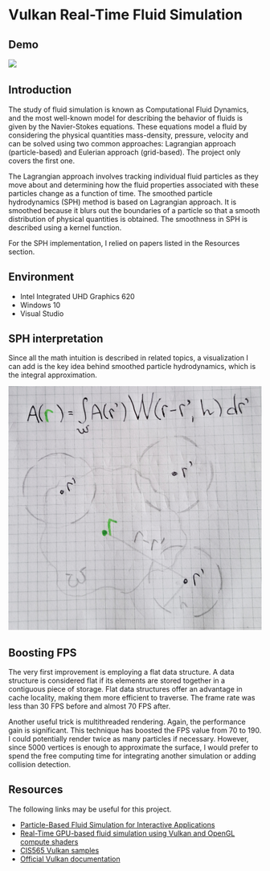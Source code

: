 Vulkan Real-Time Fluid Simulation
======================

## Demo

![](img/fluid-demo.gif)

## Introduction

The study of fluid simulation is known as Computational Fluid Dynamics, and the most well-known model for describing the behavior of fluids is given by the Navier-Stokes equations. These equations model a fluid by considering the physical quantities mass-density, pressure, velocity and can be solved using two common approaches: Lagrangian approach (particle-based) and Eulerian approach (grid-based). The project only covers the first one.

The Lagrangian approach involves tracking individual fluid particles as they move about and determining how the fluid properties associated with these particles change as a function of time. The smoothed particle hydrodynamics (SPH) method is based on Lagrangian approach. It is smoothed because it blurs out the boundaries of a particle so that a smooth distribution of physical quantities is obtained. The smoothness in SPH is described using a kernel function.

For the SPH implementation, I relied on papers listed in the Resources section.

## Environment

* Intel Integrated UHD Graphics 620
* Windows 10
* Visual Studio

## SPH interpretation

Since all the math intuition is described in related topics, a visualization I can add is the key idea behind smoothed particle hydrodynamics, which is the integral approximation.

![](img/key_integral.jpg)

## Boosting FPS

The very first improvement is employing a flat data structure. A data structure is considered flat if its elements are stored together in a contiguous piece of storage. Flat data structures offer an advantage in cache locality, making them more efficient to traverse. The frame rate was less than 30 FPS before and almost 70 FPS after.

Another useful trick is multithreaded rendering. Again, the performance gain is significant. This technique has boosted the FPS value from 70 to 190. I could potentially render twice as many particles if necessary. However, since 5000 vertices is enough to approximate the surface, I would prefer to spend the free computing time for integrating another simulation or adding collision detection.
 
## Resources

The following links may be useful for this project.

* [Particle-Based Fluid Simulation for Interactive Applications](https://matthias-research.github.io/pages/publications/sca03.pdf)
* [Real-Time GPU-based fluid simulation using Vulkan and OpenGL compute shaders](https://github.com/multiprecision/undergraduate_thesis/blob/master/undergraduate_thesis.pdf)
* [CIS565 Vulkan samples](https://github.com/CIS565-Fall-2018/Vulkan-Samples)
* [Official Vulkan documentation](https://www.khronos.org/registry/vulkan/)
